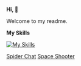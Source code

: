 **Hi, 👋**

Welcome to my readme.

**My Skills**

[![My Skills](https://skillicons.dev/icons?i=html,apple,raspberrypi,obsidian,js,mastodon,git,docker,bots,linux,debian)](https://skillicons.dev)



[Spider Chat](https://weblabsaus.github.io/Spider-Chat/)
[Space Shooter](https://weblabsaus.github.io/Space-Shooter/)
